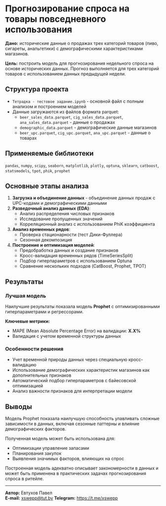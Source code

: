 # Прогнозирование спроса на товары повседневного использования

**Дано:** исторические данные о продажах трех категорий товаров (пиво, сигареты, анальгетики) с демографическими характеристиками магазинов.

**Цель:** построить модель для прогнозирования недельного спроса на основе исторических данных. Прогноз выполняется для трех категорий товаров с использованием данных предыдущей недели.

## Структура проекта

- `Тетрадка - тестовое задание.ipynb` - основной файл с полным анализом и построением моделей
- Данные загружаются из файлов формата parquet:
  - `beer_sales_data.parquet`, `cig_sales_data.parquet`, `ana_sales_data.parquet` - данные о продажах
  - `demographic_data.parquet` - демографические данные магазинов
  - `beer_upc.parquet`, `cig_upc.parquet`, `ana_upc.parquet` - данные о товарах

## Применяемые библиотеки

`pandas`, `numpy`, `scipy`, `seaborn`, `matplotlib`, `plotly`, `optuna`, `sklearn`, `catboost`, `statsmodels`, `tpot`, `phik`, `prophet`

## Основные этапы анализа

1. **Загрузка и объединение данных** - объединение данных продаж с UPC-кодами и демографическими данными
2. **Разведочный анализ данных (EDA)**:
   - Анализ распределения числовых признаков
   - Исследование пропущенных значений
   - Корреляционный анализ с использованием PhiK коэффициента
3. **Анализ временных рядов**:
   - Проверка стационарности (тест Дики-Фуллера)
   - Сезонная декомпозиция
4. **Построение и оптимизация моделей**:
   - Предобработка данных и создание признаков
   - Кросс-валидация временных рядов (TimeSeriesSplit)
   - Подбор гиперпараметров с использованием Optuna
   - Сравнение нескольких подходов (CatBoost, Prophet, TPOT)

## Результаты

### Лучшая модель
Наилучшие результаты показала модель **Prophet** с оптимизированными гиперпараметрами и регрессорами.

**Ключевые метрики:**
- MAPE (Mean Absolute Percentage Error) на валидации: **X.X%**
- Валидация с учетом временной структуры данных

### Особенности решения
- Учет временной природы данных через специальную кросс-валидацию
- Использование демографических характеристик магазинов как дополнительных признаков
- Автоматический подбор гиперпараметров с байесовской оптимизацией
- Анализ важности признаков для интерпретации модели

## Выводы

Модель Prophet показала наилучшую способность улавливать сложные зависимости в данных, включая сезонные паттерны и влияние демографических факторов.

Полученная модель может быть использована для:
- Оптимизации управление запасами
- Планирования закупок
- Выявления значимых факторов, влияющих на спрос

Построенная модель адекватно описывает закономерности в данных и может быть применена в практических задачах прогнозирования спроса в ритейле.

---

**Автор:** Евтухов Павел  
**E-mail:** xswepp@tut.by
**Telegram:** https://t.me/xswepp

